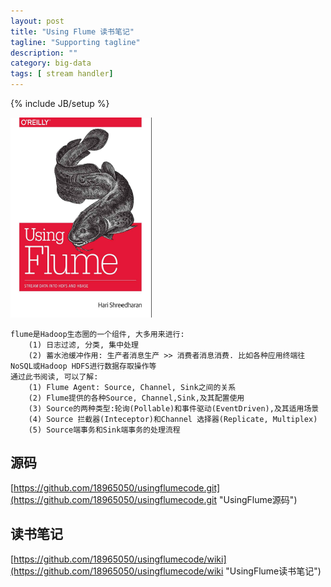 ```yaml
---
layout: post
title: "Using Flume 读书笔记"
tagline: "Supporting tagline"
description: ""
category: big-data
tags: [ stream handler]
---
```

{% include JB/setup %}

![Using-Flume](/assets/attachment/img/using-flume.png)

    flume是Hadoop生态圈的一个组件, 大多用来进行:
        (1) 日志过滤, 分类, 集中处理
        (2) 蓄水池缓冲作用: 生产者消息生产 >> 消费者消息消费. 比如各种应用终端往NoSQL或Hadoop HDFS进行数据存取操作等
    通过此书阅读, 可以了解:
        (1) Flume Agent: Source, Channel, Sink之间的关系
        (2) Flume提供的各种Source, Channel,Sink,及其配置使用
        (3) Source的两种类型:轮询(Pollable)和事件驱动(EventDriven),及其适用场景
        (4) Source 拦截器(Inteceptor)和Channel 选择器(Replicate, Multiplex)
        (5) Source端事务和Sink端事务的处理流程
        
## 源码
[https://github.com/18965050/usingflumecode.git](https://github.com/18965050/usingflumecode.git "UsingFlume源码")

    
## 读书笔记
[https://github.com/18965050/usingflumecode/wiki](https://github.com/18965050/usingflumecode/wiki "UsingFlume读书笔记")   